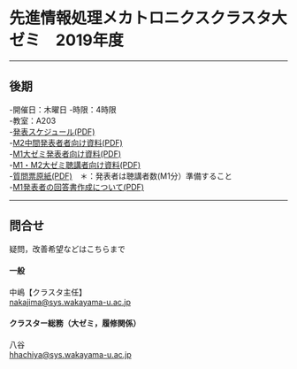 ﻿# 先進情報処理メカトロニクスクラスタ大ゼミ　2019年度  

<!--
***  
## 前期  
-開催日：木曜日  
-時限：3時限  
-教室：A104  
-[発表スケジュール(PDF)](https://github.com/hhachiya/AdvancedInformaticsMechatronics/blob/master/2019schedule_schedule.pdf)  
-[M1大ゼミ発表者向け資料(PDF)](https://github.com/hhachiya/AdvancedInformaticsMechatronics/blob/master/2019schedule_M1_presenter.pdf)  
-[M1・M2大ゼミ聴講者向け資料(PDF)](https://github.com/hhachiya/AdvancedInformaticsMechatronics/blob/master/2019schedule_audience.pdf)  
-[質問票原紙(PDF)](https://github.com/hhachiya/AdvancedInformaticsMechatronics/blob/master/questionnaire.pdf)　＊：発表者は聴講者数(M1分）準備すること  
-[M1発表者の回答書作成について(PDF)](https://github.com/hhachiya/AdvancedInformaticsMechatronics/blob/master/2019schedule_M1_questionnaire.pdf)  
-[M2中間聴講者向け資料(PDF)](https://github.com/hhachiya/AdvancedInformaticsMechatronics/blob/master/2019schedule_M2_presenter.pdf)  
-->

***  
## 後期  
-開催日：木曜日 
-時限：4時限  
-教室：A203  
-[発表スケジュール(PDF)](https://github.com/hhachiya/AdvancedInformaticsMechatronics/blob/master/2019schedule_schedule.pdf)  
-[M2中間発表者者向け資料(PDF)](https://github.com/hhachiya/AdvancedInformaticsMechatronics/blob/master/2019schedule_M2_presenter.pdf)  
-[M1大ゼミ発表者向け資料(PDF)](https://github.com/hhachiya/AdvancedInformaticsMechatronics/blob/master/2019schedule_M1_presenter.pdf)  
-[M1・M2大ゼミ聴講者向け資料(PDF)](https://github.com/hhachiya/AdvancedInformaticsMechatronics/blob/master/2019schedule_audience.pdf)  
-[質問票原紙(PDF)](https://github.com/hhachiya/AdvancedInformaticsMechatronics/blob/master/questionnaire.pdf)　＊：発表者は聴講者数(M1分）準備すること  
-[M1発表者の回答書作成について(PDF)](https://github.com/hhachiya/AdvancedInformaticsMechatronics/blob/master/2019schedule_M1_questionnaire.pdf)  

<!--
-[発表スケジュール＆成績評価方法(PDF)](https://github.com/hhachiya/AdvancedInformaticsMechatronics/blob/master/2019schedule_schedule.pdf)  
-[大ゼミ発表者向け資料(PDF)](https://github.com/hhachiya/AdvancedInformaticsMechatronics/blob/master/2019schedule_M1_presenter.pdf)  
-[大ゼミ聴講者向け資料(PDF)](https://github.com/hhachiya/AdvancedInformaticsMechatronics/blob/master/2019schedule_audience.pdf)  
-[M2中間聴講者向け資料(PDF)](https://github.com/hhachiya/AdvancedInformaticsMechatronics/blob/master/2019schedule_M2_presenter.pdf)  
-[質問票原紙(PDF)](https://github.com/hhachiya/AdvancedInformaticsMechatronics/blob/master/questionnaire.pdf)　＊：発表者は聴講者数準備すること  
-->

***  
## 問合せ  
疑問，改善希望などはこちらまで  
  
#### 一般  
中嶋【クラスタ主任】  
nakajima@sys.wakayama-u.ac.jp  

#### クラスター総務（大ゼミ，履修関係）
八谷  
hhachiya@sys.wakayama-u.ac.jp  
